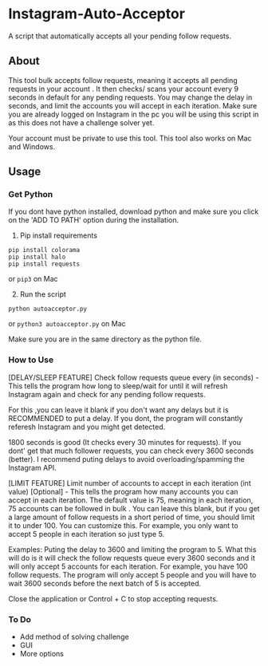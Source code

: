 # Instagram-Auto-Acceptor
A script that automatically accepts all your pending follow requests.

## About
This tool bulk accepts follow requests, meaning it accepts all pending requests in your account . It then checks/ scans your account every 9 seconds in default for any pending requests. You may change the delay in seconds, and limit the accounts you will accept in each iteration. Make sure you are already logged on Instagram in the pc you will be using this script in as this does not have a challenge solver yet.

Your account must be private to use this tool. This tool also works on Mac and Windows.



## Usage
### Get Python
If you dont have python installed, download python
and make sure you click on the 'ADD TO PATH' option during
the installation.

1. Pip install requirements
```
pip install colorama
pip install halo
pip install requests
```
or ```pip3``` on Mac

2. Run the script
```
python autoacceptor.py
```
or ```python3 autoacceptor.py``` on Mac

Make sure you are in the same directory as the 
python file.

### How to Use
[DELAY/SLEEP FEATURE] Check follow requests queue every (in seconds) - This tells the program how long to sleep/wait for until it will refresh Instagram again and check for any pending follow requests.

For this ,you can leave it blank if you don't want any delays but it is RECOMMENDED to put a delay. If you dont, the program will constantly referesh Instagram and you might get detected.

1800 seconds is good (It checks every 30 minutes for requests). If you dont' get that much follower requests, you can check every 3600 seconds (better). I recommend puting delays to avoid overloading/spamming the Instagram API.

[LIMIT FEATURE] Limit number of accounts to accept in each iteration (int value) [Optional] - This tells the program how many accounts you can accept in each iteration. The default value is 75, meaning in each iteration, 75 accounts can be followed in bulk . You can leave this blank, but if you get a large amount of follow requests in a short period of time, you should limit it to under 100. You can customize this. For example, you only want to accept 5 people in each iteration so just type 5.

Examples: Puting the delay to 3600 and limiting the program to 5. What this will do is it will check the follow requests queue every 3600 seconds and it will only accept 5 accounts for each iteration. For example, you have 100 follow requests. The program will only accept 5 people and you will have to wait 3600 seconds before the next batch of 5 is accepted.

Close the application or Control + C to stop accepting requests.

### To Do
- Add method of solving challenge 
- GUI
- More options
